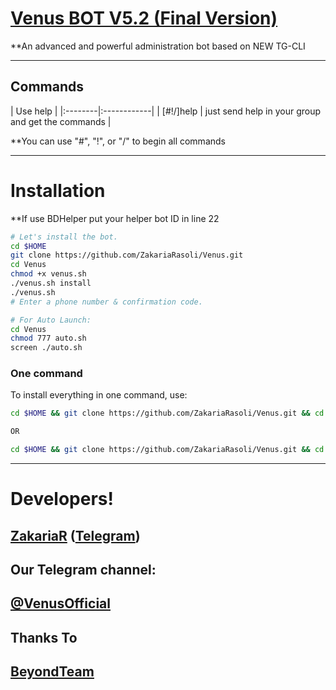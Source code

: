 # [Venus BOT V5.2 (Final Version)](https://telegram.me/VenusTG)

**An advanced and powerful administration bot based on NEW TG-CLI


* * *

## Commands

| Use help |
|:--------|:------------|
| [#!/]help | just send help in your group and get the commands |

**You can use "#", "!", or "/" to begin all commands

* * *

# Installation

**If use BDHelper put your helper bot ID in line 22

```sh
# Let's install the bot.
cd $HOME
git clone https://github.com/ZakariaRasoli/Venus.git
cd Venus
chmod +x venus.sh
./venus.sh install
./venus.sh 
# Enter a phone number & confirmation code.

# For Auto Launch:
cd Venus
chmod 777 auto.sh
screen ./auto.sh
```
### One command
To install everything in one command, use:
```sh
cd $HOME && git clone https://github.com/ZakariaRasoli/Venus.git && cd Venus && chmod +x venus.sh && ./venus.sh install && ./venus.sh

OR

cd $HOME && git clone https://github.com/ZakariaRasoli/Venus.git && cd Venus && chmod +x venus.sh && ./venus.sh install && chmod 777 auto.sh && screen ./auto.sh
```

***

# Developers!

## [ZakariaR](https://github.com/ZakariaRasoli) ([Telegram](https://telegram.me/ZakariaR))


## Our Telegram channel:

## [@VenusOfficial](https://telegram.me/VenusOfficial)

## Thanks To 

## [BeyondTeam](https://telegram.me/BeyondTeam)
